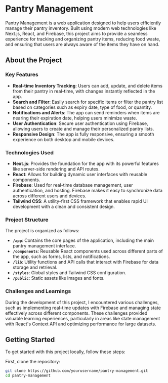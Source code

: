 # Pantry Management

Pantry Management is a web application designed to help users efficiently manage their pantry inventory. Built using modern web technologies like Next.js, React, and Firebase, this project aims to provide a seamless experience for tracking and organizing pantry items, reducing food waste, and ensuring that users are always aware of the items they have on hand.

## About the Project

### Key Features
- **Real-time Inventory Tracking**: Users can add, update, and delete items from their pantry in real-time, with changes instantly reflected in the app.
- **Search and Filter**: Easily search for specific items or filter the pantry list based on categories such as expiry date, type of food, or quantity.
- **Notifications and Alerts**: The app can send reminders when items are nearing their expiration date, helping users minimize waste.
- **User Authentication**: Secure user authentication using Firebase, allowing users to create and manage their personalized pantry lists.
- **Responsive Design**: The app is fully responsive, ensuring a smooth experience on both desktop and mobile devices.

### Technologies Used
- **Next.js**: Provides the foundation for the app with its powerful features like server-side rendering and API routes.
- **React**: Allows for building dynamic user interfaces with reusable components.
- **Firebase**: Used for real-time database management, user authentication, and hosting. Firebase makes it easy to synchronize data across different users and devices.
- **Tailwind CSS**: A utility-first CSS framework that enables rapid UI development with a clean and consistent design.

### Project Structure
The project is organized as follows:

- **`/app`**: Contains the core pages of the application, including the main pantry management interface.
- **`/components`**: Reusable React components used across different parts of the app, such as forms, lists, and notifications.
- **`/lib`**: Utility functions and API calls that interact with Firebase for data storage and retrieval.
- **`/styles`**: Global styles and Tailwind CSS configuration.
- **`/public`**: Static assets like images and fonts.

### Challenges and Learnings
During the development of this project, I encountered various challenges, such as implementing real-time updates with Firebase and managing state effectively across different components. These challenges provided valuable learning experiences, particularly in areas like state management with React's Context API and optimizing performance for large datasets.

## Getting Started

To get started with this project locally, follow these steps:

First, clone the repository:

```bash
git clone https://github.com/yourusername/pantry-management.git
cd pantry-management
